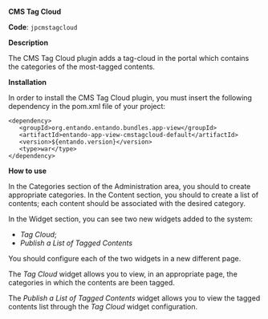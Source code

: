 **CMS Tag Cloud**

**Code**: ```jpcmstagcloud```

**Description**

The CMS Tag Cloud plugin adds a tag-cloud in the portal which contains the categories of the most-tagged contents.

**Installation**

In order to install the CMS Tag Cloud plugin, you must insert the following dependency in the pom.xml file of your project:

```  
<dependency>
   <groupId>org.entando.entando.bundles.app-view</groupId>
   <artifactId>entando-app-view-cmstagcloud-default</artifactId>
   <version>${entando.version}</version>
   <type>war</type>
</dependency>
```

**How to use**

In the Categories section of the Administration area, you should to create appropriate categories. In the Content section, you should to create a list of contents; each content should be associated with the desired category.

In the Widget section, you can see two new widgets added to the system:

* _Tag Cloud_;
* _Publish a List of Tagged Contents_

You should configure each of the two widgets in a new different page.

The _Tag Cloud_ widget allows you to view, in an appropriate page, the categories in which the contents are been tagged.

The _Publish a List of Tagged Contents_ widget allows you to view the tagged contents list through the _Tag Cloud_ widget configuration.
